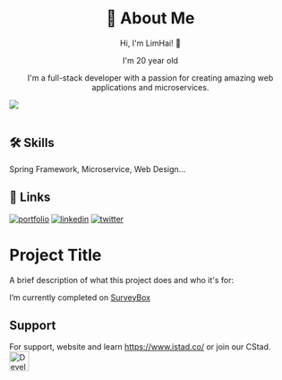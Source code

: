 <h1 align="center">🚀 About Me</h1>
<p align="center">Hi, I'm LimHai! 👋</p>
<p align="center">I'm 20 year old</p>
<p align="center">I'm a full-stack developer with a passion for creating amazing web applications and microservices.</p>

<img src="https://user-images.githubusercontent.com/73097560/115834477-dbab4500-a447-11eb-908a-139a6edaec5c.gif"><br><br>


## 🛠 Skills

Spring Framework, Microservice, Web Design...


## 🔗 Links
[![portfolio](https://img.shields.io/badge/my_portfolio-000?style=for-the-badge&logo=ko-fi&logoColor=white)](https://katherineoelsner.com/)
[![linkedin](https://img.shields.io/badge/linkedin-0A66C2?style=for-the-badge&logo=linkedin&logoColor=white)](https://www.linkedin.com/)
[![twitter](https://img.shields.io/badge/twitter-1DA1F2?style=for-the-badge&logo=twitter&logoColor=white)](https://twitter.com/limhai172)


# Project Title

A brief description of what this project does and who it's for:

I’m currently completed on [SurveyBox](https://surveybox.istad.co)

## Support
For support, website and learn https://www.istad.co/ or join our CStad.
<a href="[url]()"><img style="height:35px;width:35px" src="https://www.istad.co/resources/img/CSTAD_120.png" alt="Developer 3"></a>
